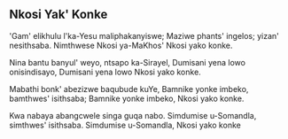 ## Nkosi Yak' Konke

'Gam' elikhulu l'ka-Yesu maliphakanyiswe;
Maziwe phants' ingelos; yizan' nesithsaba.
Nimthwese Nkosi ya-MaKhos' Nkosi yako konke.

Nina bantu banyul' weyo, ntsapo ka-Sirayel,
Dumisani yena lowo onisindisayo,
Dumisani yena lowo Nkosi yako konke.

Mabathi bonk' abezizwe baqubude kuYe,
Bamnike yonke imbeko, bamthwes' isithsaba;
Bamnike yonke imbeko, Nkosi yako konke.

Kwa nabaya abangcwele singa guqa nabo.
Simdumise u-Somandla, simthwes' isithsaba.
Simdumise u-Somandla, Nkosi yako konke

